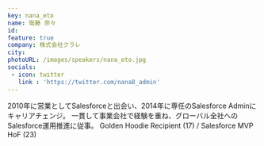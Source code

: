 ```yaml
---
key: nana_eto
name: 衛藤 奈々
id: 
feature: true
company: 株式会社クラレ
city: 
photoURL: /images/speakers/nana_eto.jpg
socials:
 - icon: twitter
   link : 'https://twitter.com/nana8_admin'
---
```

2010年に営業としてSalesforceと出会い、2014年に専任のSalesforce Adminにキャリアチェンジ。
一貫して事業会社で経験を重ね、グローバル全社へのSalesforce運用推進に従事。
Golden Hoodie Recipient (17) / Salesforce MVP HoF (23)

